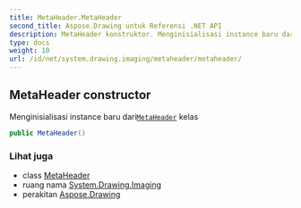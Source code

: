 ```yaml
---
title: MetaHeader.MetaHeader
second_title: Aspose.Drawing untuk Referensi .NET API
description: MetaHeader konstruktor. Menginisialisasi instance baru dariMetaHeader kelas
type: docs
weight: 10
url: /id/net/system.drawing.imaging/metaheader/metaheader/
---
```

## MetaHeader constructor

Menginisialisasi instance baru dari[`MetaHeader`](../) kelas

```csharp
public MetaHeader()
```

### Lihat juga

* class [MetaHeader](../)
* ruang nama [System.Drawing.Imaging](../../metaheader/)
* perakitan [Aspose.Drawing](../../../)


